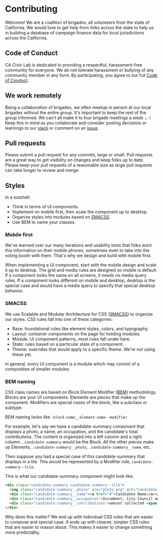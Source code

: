 # Contributing

Welcome! We are a coalition of brigades, all volunteers from the state of
California. We would love to get help from folks across the state to help us in
building a database of campaign finance data for local jurisdictions across the
California.


## Code of Conduct

CA Civic Lab is dedicated to providing a respectful, harassment-free community
for everyone. We do not tolerate harassment or bullying of any community member
in any form. By participating, you agree to our full [Code of
Conduct](CODE_OF_CONDUCT.md).


## We work remotely

Being a collaboration of brigades, we often meetup in person at our local
brigades without the entire group. It's important to keep the rest of the group
informed. We can't all make it to four brigade meetings a week `;-)` Keep this
in mind as you collaborate and consider posting decisions or learnings to our
[slack](https://caciviclab.slack.com) or comment on an [issue](/issues).


## Pull requests

Please submit a pull request for any commits, large or small. Pull requests are
a great way to get visibility on changes and keep folks up to date. Please keep
your pull requests of a reasonable size as large pull requests can take longer
to review and merge.


## Styles

In a nutshell:

- Think in terms of UI components.
- Implement on mobile first, then scale the component up to desktop.
- Organize styles into modules based on [SMACSS].
- Use BEM to name your classes.


### Mobile first

We've learned over our many iterations and usability tests that folks want this
information on their mobile phones, sometimes even to take into the voting booth
with them. That's why we design and build with mobile first.

When implementing a UI component, start with the mobile design and scale it up
to desktop. The grid and media rules are designed so mobile is default. If
a component looks the same on all screens, it needs no media query rules. If
a component looks different on mobile and desktop, desktop is the special case
and would have a media query to specify that special desktop behavior.


### SMACSS

We use Scalable and Modular Architecture for CSS ([SMACSS]) to organize our
styles. CSS rules fall into one of these categories:

- Base: foundational rules like element styles, colors, and typography.
- Layout: container components on the page for holding modules.
- Module: UI component patterns, most rules fall under here.
- State: rules based on a particular state of a component.
- Theme: overrides that would apply to a specific theme. We're not using these
  yet.

In general, every UI component is a module which may consist of
a composition of smaller modules.


### BEM naming

CSS class names are based on Block Element Modifier ([BEM]) methodology. Blocks
are your UI components. Elements are pieces that make up the component.
Modifiers are special cases of the block, like a subclass or subtype.

BEM naming looks like `.block-name__element-name--modifier`.

For example, let's say we have a candidate-summary component that displays
a photo, a name, an occupation, and the candidate's total contributions. The
content is organized into a left column and a right column. `.candidate-summary`
would be the Block. All the other pieces make up Elements,
`.candidate-summary__photo`, `.candidate-summary__name`, etc.

Then suppose you had a special case of this candidate-summary that displays in
a tile. This would be represented by a Modifier rule, `candidate-summary--tile`.

This is what our candidate-summary component might look like:

```html
<div class="candidate-summary candidate-summary--tile">
  <img class="candidate-summary__photo" src="photo.png" alt="Candidate Name">
  <div class="candidate-summary__name"><a href="#">Candidate Name</a></div>
  <div class="candidate-summary__occupation">Incumbent, City Council member At-Large</div>
  <div class="candidate-summary__contributions">amount collected <span class="money">$169,232</span></div>
</div>
```

Why does this matter? We end up with individual CSS rules that are easier to
compose and special case. It ends up with cleaner, simpler CSS rules that are
easier to reason about. This makes it easier to change something more
predictably.


[SMACSS]: https://smacss.com/
[BEM]: http://getbem.com/naming/
